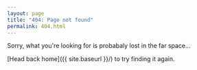 ```yaml
---
layout: page
title: "404: Page not found"
permalink: 404.html
---
```


Sorry, what you're looking for is probabaly lost in the far space...

[Head back home]({{ site.baseurl }}/) to try finding it again.